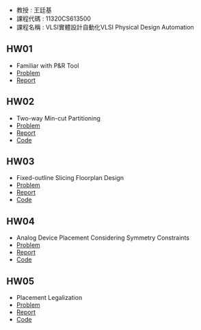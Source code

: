 - 教授 : 王廷基 
- 課程代碼 : 11320CS613500
- 課程名稱 : VLSI實體設計自動化VLSI Physical Design Automation

## HW01
- Familiar with P&R Tool
- [Problem](./Homework/HW01/CS6135_HW1_spec.pdf)
- [Report](./Homework/HW01/CS6135_HW1_X1136010/CS6135_HW1_X1136010_report.pdf)

## HW02
- Two-way Min-cut Partitioning
- [Problem](./Homework/HW02/CS6135_HW2_spec.pdf)
- [Report](./Homework/HW02/CS6135_HW2_X1136010_report.pdf)
- [Code](./Homework/HW02/HW2/src/hw2.cpp)

## HW03
- Fixed-outline Slicing Floorplan Design
- [Problem](./Homework/HW03/CS6135_HW3_spec.pdf)
- [Report](./Homework/HW03/HW3/CS6135_HW3_X1136010_report.pdf)
- [Code](./Homework/HW03/HW3/src/hw3.cpp)

## HW04
- Analog Device Placement Considering Symmetry Constraints
- [Problem](./Homework/HW04/CS6135_HW4_spec.pdf)
- [Report](./Homework/HW04/HW4/CS6135_HW4_X1136010_report.pdf)
- [Code](./Homework/HW04/HW4/src/)

## HW05
- Placement Legalization
- [Problem](./Homework/HW05/CS6135_HW5_spec.pdf)
- [Report](./Homework/HW05/HW5/CS6135_HW5_X1136010_report.pdf)
- [Code](./Homework/HW05/HW5/src/main.cpp)